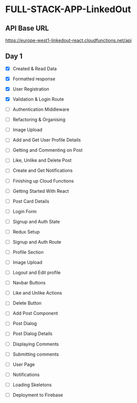 # FULL-STACK-APP-LinkedOut

## API Base URL
https://europe-west1-linkedout-react.cloudfunctions.net/api

## Day 1
- [x] Created & Read Data
- [x] Formatted response
- [x] User Registration
- [x] Validation & Login Route

- [ ] Authentication Middleware
- [ ] Refactoring & Organising
- [ ] Image Upload
- [ ] Add and Get User Profile Details
- [ ] Getting and Commenting on Post
- [ ] Like, Unlike and Delete Post
- [ ] Create and Get Notifications
- [ ] Finishing up Cloud Functions
- [ ] Getting Started With React
- [ ] Post Card Details
- [ ] Login Form
- [ ] Signup and Auth State
- [ ] Redux Setup
- [ ] Signup and Auth Route
- [ ] Profile Section
- [ ] Image Upload
- [ ] Logout and Edit profile
- [ ] Navbar Buttons
- [ ] Like and Unlike Actions
- [ ] Delete Button
- [ ] Add Post Component
- [ ] Post Dialog
- [ ] Post Dialog Details
- [ ] Displaying Comments
- [ ] Submitting comments
- [ ] User Page
- [ ] Notifications
- [ ] Loading Skeletons
- [ ] Deployment to Firebase

